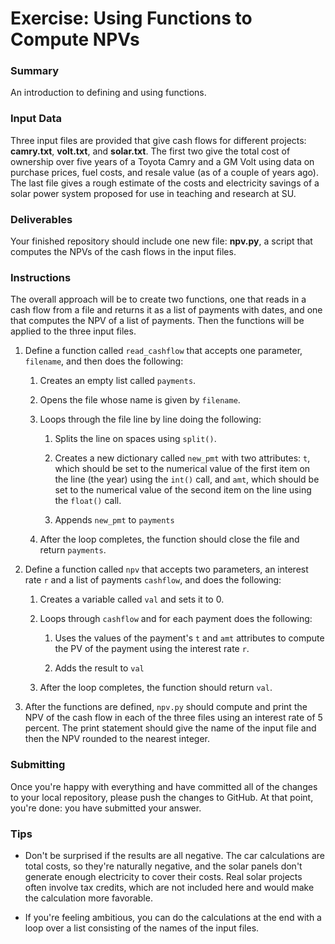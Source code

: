 # Exercise: Using Functions to Compute NPVs

### Summary

An introduction to defining and using functions.

### Input Data

Three input files are provided that give cash flows for different 
projects: **camry.txt**, **volt.txt**, and **solar.txt**. The first 
two give the total cost of ownership over five years of a Toyota 
Camry and a GM Volt using data on purchase prices, fuel costs, and resale
value (as of a couple of years ago). The last file gives a rough estimate
of the costs and electricity savings of a solar power system proposed for 
use in teaching and research at SU. 

### Deliverables

Your finished repository should include one new file: **npv.py**, a script
that computes the NPVs of the cash flows in the input files.

### Instructions

The overall approach will be to create two functions, one that reads in 
a cash flow from a file and returns it as a list of payments with dates, 
and one that computes the NPV of a list of payments. Then the functions 
will be applied to the three input files.

1. Define a function called `read_cashflow` that accepts one parameter, 
`filename`, and then does the following:

    1. Creates an empty list called `payments`.

    1. Opens the file whose name is given by `filename`.
    
    1. Loops through the file line by line doing the following:
    
        1. Splits the line on spaces using `split()`.
    
        1. Creates a new dictionary called `new_pmt` with two attributes: 
        `t`, which should be set to the numerical value of the first item 
        on the line (the year) using the `int()` call, and `amt`, which
        should be set to the numerical value of the second item on the line
        using the `float()` call.
    
        1. Appends `new_pmt` to `payments`
    
    1. After the loop completes, the function should close the file and
    return `payments`.

1. Define a function called `npv` that accepts two parameters, an interest
rate `r` and a list of payments `cashflow`, and does the following:

    1. Creates a variable called `val` and sets it to 0.
    
    1. Loops through `cashflow` and for each payment does the following:
    
        1. Uses the values of the payment's `t` and `amt` attributes 
        to compute the PV of the payment using the interest rate `r`.
        
        1. Adds the result to `val`
        
    1. After the loop completes, the function should return `val`.

1. After the functions are defined, `npv.py` should compute and print the 
NPV of the cash flow in each of the three files using an interest rate of
5 percent. The print statement should give the name of the input file and 
then the NPV rounded to the nearest integer. 

### Submitting

Once you're happy with everything and have committed all of the changes to
your local repository, please push the changes to GitHub. At that point, 
you're done: you have submitted your answer.

### Tips

+ Don't be surprised if the results are all negative. The car calculations 
are total costs, so they're naturally negative, and the solar panels don't 
generate enough electricity to cover their costs. Real solar projects often 
involve tax credits, which are not included here and would make the 
calculation more favorable.

+ If you're feeling ambitious, you can do the calculations at the end with 
a loop over a list consisting of the names of the input files.
